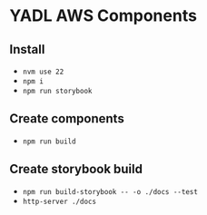 # YADL AWS Components

## Install

- `nvm use 22`
- `npm i`
- `npm run storybook`

## Create components

- `npm run build`

## Create storybook build

- `npm run build-storybook -- -o ./docs --test`
- `http-server ./docs`
